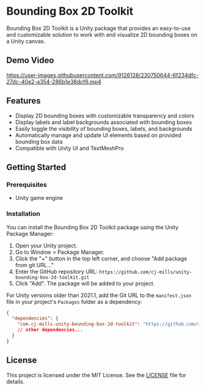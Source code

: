 # Bounding Box 2D Toolkit
Bounding Box 2D Toolkit is a Unity package that provides an easy-to-use and customizable solution to work with and visualize 2D bounding boxes on a Unity canvas.

## Demo Video
https://user-images.githubusercontent.com/9126128/230750644-6f234dfc-27dc-40e2-a354-286b1e38dcf6.mp4

## Features

- Display 2D bounding boxes with customizable transparency and colors
- Display labels and label backgrounds associated with bounding boxes
- Easily toggle the visibility of bounding boxes, labels, and backgrounds
- Automatically manage and update UI elements based on provided bounding box data
- Compatible with Unity UI and TextMeshPro



## Getting Started

### Prerequisites

- Unity game engine

### Installation

You can install the Bounding Box 2D Toolkit package using the Unity Package Manager:

1. Open your Unity project.
2. Go to Window > Package Manager.
3. Click the "+" button in the top left corner, and choose "Add package from git URL..."
4. Enter the GitHub repository URL: `https://github.com/cj-mills/unity-bounding-box-2d-toolkit.git`
5. Click "Add". The package will be added to your project.

For Unity versions older than 2021.1, add the Git URL to the `manifest.json` file in your project's `Packages` folder as a dependency:

```json
{
  "dependencies": {
    "com.cj-mills.unity-bounding-box-2d-toolkit": "https://github.com/cj-mills/unity-bounding-box-2d-toolkit.git",
    // other dependencies...
  }
}

```







## License

This project is licensed under the MIT License. See the [LICENSE](Documentation~/LICENSE) file for details.
